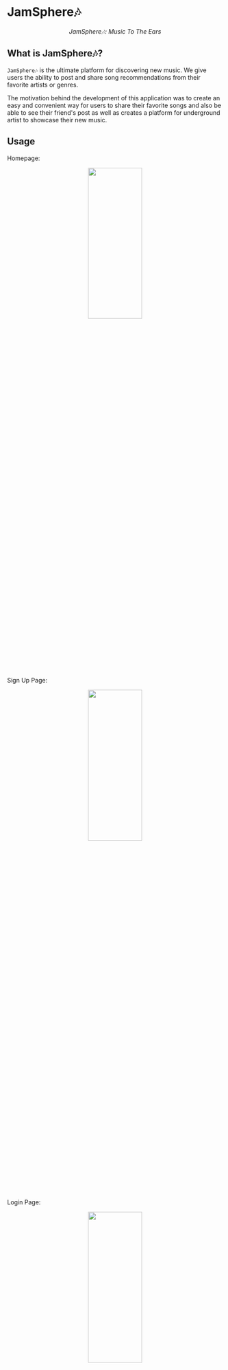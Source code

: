 # JamSphere🎶
<p align="center">
  <i align="center"> JamSphere🎶: Music To The Ears </i>
</p>

## What is JamSphere🎶?

`JamSphere🎶` is the ultimate platform for discovering new music. We give users the ability to post and share song recommendations from their favorite artists or genres.

The motivation behind the development of this application was to create an easy and convenient way for users to share their favorite songs and also be able to see their friend's post as well as creates a platform for underground artist to showcase their new music.



## Usage
Homepage:
<p align="center">
    <img width="50%" height="30%" src="https://github.com/QDatcher/JamSphere/assets/127169775/075fb4a9-4875-421e-8692-bc948c99256f" />
</p>
Sign Up Page:
<p align="center">
    <img width="50%" height="30%" src="https://github.com/QDatcher/JamSphere/assets/127169775/11c6c308-a61a-48e4-98fe-54a018b3693b" />
</p>
Login Page:
<p align="center">
    <img width="50%"  height="30%" src="https://github.com/QDatcher/JamSphere/assets/127169775/5316d7a5-f1a7-4dcb-957d-d81eef58e369"/>
</p>


## Credits

Project made by Manuela Osorio, Ashley Trollinger, Quentin Dacher, Tanner Fink, Stacy Amoah, and Patrick Morgan

<a href="https://github.com/jrocksymphonia"><img src="https://avatars.githubusercontent.com/u/122930110?v=4" title="M" width="75" height="75"></a>
<a href="https://github.com/ashleytrollinger"><img src="https://avatars.githubusercontent.com/u/123582742?v=4" title="M" width="75" height="75"></a>
<a href="https://github.com/QDatcher"><img src="https://avatars.githubusercontent.com/u/81837675?v=4" title="M" width="75" height="75"></a>
<a href="https://github.com/Tannerfink2000"><img src="https://avatars.githubusercontent.com/u/123831271?v=4" title="M" width="75" height="75"></a>
<a href="https://github.com/SA2111"><img src="https://avatars.githubusercontent.com/u/127169775?s=400&v=4" title="M" width="75" height="75"></a>
<a href="https://github.com/patrickdmorgan"><img src="https://avatars.githubusercontent.com/u/124013352?v=4" title="M" width="75" height="75"></a>

## Resources
- [JamSphere website](https://jamsphere-ad4807320222.herokuapp.com/) 
- [Create React App](https://create-react-app.dev/)


<details>
<summary>
  Tutorials
</summary> <br />

- [React](https://www.youtube.com/watch?v=u6gSSpfsoOQ)
- [Apollo](https://www.youtube.com/watch?v=8D9XnnjFGMs)
- [GraphQL](https://www.youtube.com/watch?v=YyUWW04HwKY)
</details>

## License

The last section of a high-quality README file is the license. This lets other developers know what they can and cannot do with your project. If you need help choosing a license, refer to [https://choosealicense.com/](https://choosealicense.com/).


---
